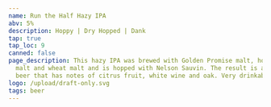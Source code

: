 ```yaml
---
name: Run the Half Hazy IPA
abv: 5%
description: Hoppy | Dry Hopped | Dank
tap: true
tap_loc: 9
canned: false
page_description: This hazy IPA was brewed with Golden Promise malt, honey oat
  malt and wheat malt and is hopped with Nelson Sauvin. The result is a hoppy
  beer that has notes of citrus fruit, white wine and oak. Very drinkable.
logo: /upload/draft-only.svg
tags: beer
---
```


